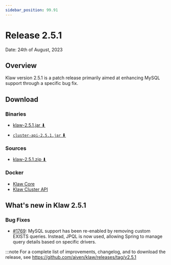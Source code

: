 ```yaml
---
sidebar_position: 99.91
---
```


# Release 2.5.1

Date: 24th of August, 2023

## Overview

Klaw version 2.5.1 is a patch release primarily aimed at enhancing MySQL support through a specific bug fix.

## Download

### Binaries

- [klaw-2.5.1.jar ⬇︎](https://github.com/Aiven-Open/klaw/releases/download/v2.5.1/klaw-2.5.1.jar)

- [`cluster-api-2.5.1.jar` ⬇](https://github.com/Aiven-Open/klaw/releases/download/v2.5.1/cluster-api-2.5.1.jar)

### Sources

- [klaw-2.5.1.zip ⬇](https://github.com/Aiven-Open/klaw/archive/refs/tags/v2.5.1.zip)

### Docker

- [Klaw Core](https://hub.docker.com/r/aivenoy/klaw-core)
- [Klaw Cluster API](https://hub.docker.com/r/aivenoy/klaw-cluster-api)

## What's new in Klaw 2.5.1

### Bug Fixes

- [#1769](https://github.com/Aiven-Open/klaw/pull/1769): MySQL support has been re-enabled by removing custom EXISTS
  queries. Instead, JPQL is now used, allowing Spring to manage query details based on specific drivers.

:::note
For a complete list of improvements, changelog, and to download the release,
see <https://github.com/aiven/klaw/releases/tag/v2.5.1>

